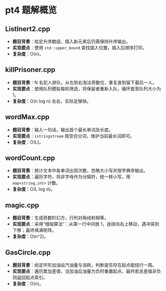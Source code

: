 # pt4 题解概览

## ListInert2.cpp
- **题目背景**：给定升序数组，插入新元素后仍需保持升序输出。
- **实现要点**：使用 `std::upper_bound` 查找插入位置，插入后顺序打印。
- **复杂度**：O(n)。

## killPrisoner.cpp
- **题目背景**：N 名犯人排队，从左到右淘汰奇数位，重复直到留下最后一人。
- **实现要点**：使用队列模拟每轮筛选，将保留者重新入队，循环直至队列大小为 1。
- **复杂度**：O(n log n) 左右，实际足够快。

## wordMax.cpp
- **题目背景**：输入一句话，输出首个最长单词及长度。
- **实现要点**：`istringstream` 按空白分词，维护当前最长词即可。
- **复杂度**：O(L)。

## wordCount.cpp
- **题目背景**：统计文本中各单词出现次数，忽略大小写并按字典序输出。
- **实现要点**：遍历字符，将非字母作为分隔符，统一转小写，用 `map<string,int>` 计数。
- **复杂度**：O(L log σ)。

## magic.cpp
- **题目背景**：生成奇数阶幻方，行列对角线和相等。
- **实现要点**：采用“缅甸算法”：从第一行中间放 1，连续向右上移动，遇冲突则下移；最终填满矩阵。
- **复杂度**：O(n^2)。

## GasCircle.cpp
- **题目背景**：给定环形加油站汽油量与消耗，判断是否存在起点能绕行一周。
- **实现要点**：遍历累加差值，当加油后油量为负时重置起点，最终若总差值非负则返回起点索引。
- **复杂度**：O(n)。
